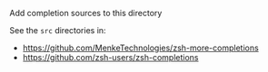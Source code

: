 Add completion sources to this directory

See the ```src``` directories in:
- https://github.com/MenkeTechnologies/zsh-more-completions
- https://github.com/zsh-users/zsh-completions
